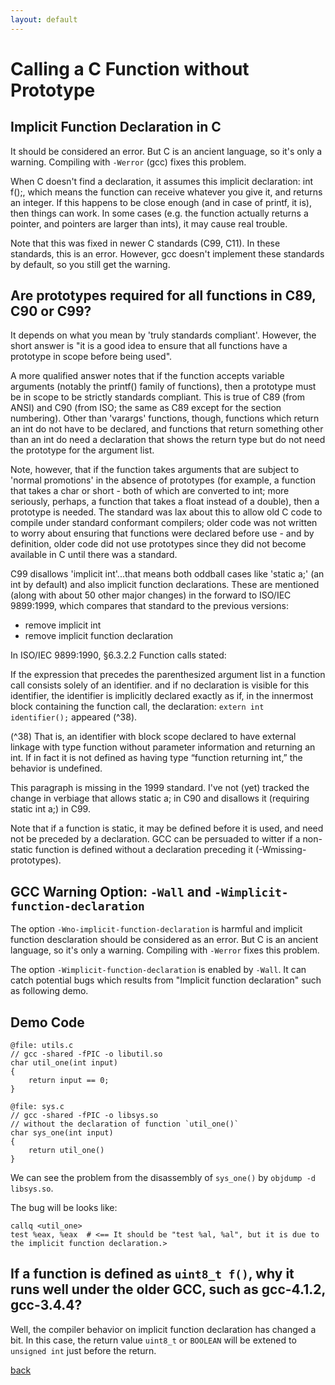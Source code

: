 ```yaml
---
layout: default
---
```


# Calling a C Function without Prototype

## Implicit Function Declaration in C

It should be considered an error. But C is an ancient language, so it's only a warning.
Compiling with `-Werror` (gcc) fixes this problem.

When C doesn't find a declaration, it assumes this implicit declaration: int f();, which means the function can receive whatever you give it, and returns an integer. If this happens to be close enough (and in case of printf, it is), then things can work. In some cases (e.g. the function actually returns a pointer, and pointers are larger than ints), it may cause real trouble.

Note that this was fixed in newer C standards (C99, C11). In these standards, this is an error. However, gcc doesn't implement these standards by default, so you still get the warning.

## Are prototypes required for all functions in C89, C90 or C99?

It depends on what you mean by 'truly standards compliant'. However, the short answer is "it is a good idea to ensure that all functions have a prototype in scope before being used".

A more qualified answer notes that if the function accepts variable arguments (notably the printf() family of functions), then a prototype must be in scope to be strictly standards compliant. This is true of C89 (from ANSI) and C90 (from ISO; the same as C89 except for the section numbering). Other than 'varargs' functions, though, functions which return an int do not have to be declared, and functions that return something other than an int do need a declaration that shows the return type but do not need the prototype for the argument list.

Note, however, that if the function takes arguments that are subject to 'normal promotions' in the absence of prototypes (for example, a function that takes a char or short - both of which are converted to int; more seriously, perhaps, a function that takes a float instead of a double), then a prototype is needed. The standard was lax about this to allow old C code to compile under standard conformant compilers; older code was not written to worry about ensuring that functions were declared before use - and by definition, older code did not use prototypes since they did not become available in C until there was a standard.

C99 disallows 'implicit int'...that means both oddball cases like 'static a;' (an int by default) and also implicit function declarations. These are mentioned (along with about 50 other major changes) in the forward to ISO/IEC 9899:1999, which compares that standard to the previous versions:

* remove implicit int
* remove implicit function declaration

In ISO/IEC 9899:1990, §6.3.2.2 Function calls stated:

If the expression that precedes the parenthesized argument list in a function
call consists solely of an identifier. and if no declaration is visible for
this identifier, the identifier is implicitly declared exactly as if, in the
innermost block containing the function call, the declaration:
`extern int identifier();` appeared (^38).

(^38) That is, an identifier with block scope declared to have external linkage with type function without parameter information and returning an int. If in fact it is not defined as having type “function returning int,” the behavior is undefined.

This paragraph is missing in the 1999 standard. I've not (yet) tracked the change in verbiage that allows static a; in C90 and disallows it (requiring static int a;) in C99.

Note that if a function is static, it may be defined before it is used, and need not be preceded by a declaration. GCC can be persuaded to witter if a non-static function is defined without a declaration preceding it (-Wmissing-prototypes).

## GCC Warning Option: `-Wall` and `-Wimplicit-function-declaration`

The option `-Wno-implicit-function-declaration` is harmful and implicit function desclaration 
should be considered as an error. But C is an ancient language, so it's only a warning. 
Compiling with `-Werror` fixes this problem.

The option `-Wimplicit-function-declaration` is enabled by `-Wall`.
It can catch potential bugs which results from "Implicit function declaration" such as following demo.

## Demo Code

```
@file: utils.c
// gcc -shared -fPIC -o libutil.so
char util_one(int input)
{
	return input == 0;
}
```

```
@file: sys.c
// gcc -shared -fPIC -o libsys.so
// without the declaration of function `util_one()`
char sys_one(int input)
{
	return util_one()
}
```

We can see the problem from the disassembly of `sys_one()` by `objdump -d libsys.so`.

The bug will be looks like:

```
callq <util_one>
test %eax, %eax  # <== It should be "test %al, %al", but it is due to the implicit function declaration.>
```

## If a function is defined as `uint8_t f()`, why it runs well under the older GCC, such as gcc-4.1.2, gcc-3.4.4?

Well, the compiler behavior on implicit function declaration has changed a bit.
In this case, the return value `uint8_t` or `BOOLEAN` will be extened to `unsigned int` just before the return.


[back](../)
